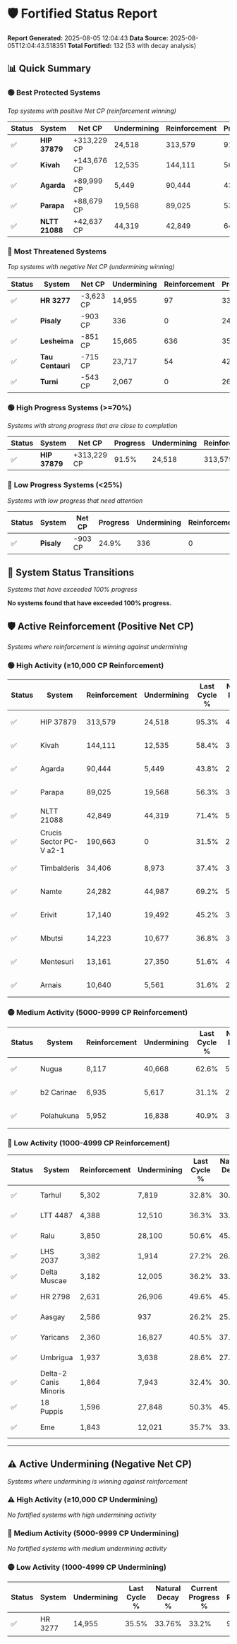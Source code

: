 # 🛡️ Fortified Status Report

**Report Generated:** 2025-08-05 12:04:43
**Data Source:** 2025-08-05T12:04:43.518351
**Total Fortified:** 132 (53 with decay analysis)

## 📊 Quick Summary

### 🟢 **Best Protected Systems**
*Top systems with positive Net CP (reinforcement winning)*

| Status | System | Net CP | Undermining | Reinforcement | Progress |
|--------|--------|--------|-------------|---------------|----------|
| ✅ | **HIP 37879** | +313,229 CP | 24,518 | 313,579 | 91.5% |
| ✅ | **Kivah** | +143,676 CP | 12,535 | 144,111 | 56.5% |
| ✅ | **Agarda** | +89,999 CP | 5,449 | 90,444 | 43.0% |
| ✅ | **Parapa** | +88,679 CP | 19,568 | 89,025 | 53.3% |
| ✅ | **NLTT 21088** | +42,637 CP | 44,319 | 42,849 | 64.6% |

### 🔴 **Most Threatened Systems**
*Top systems with negative Net CP (undermining winning)*

| Status | System | Net CP | Undermining | Reinforcement | Progress |
|--------|--------|--------|-------------|---------------|----------|
| ✅ | **HR 3277** | -3,623 CP | 14,955 | 97 | 33.2% |
| ✅ | **Pisaly** | -903 CP | 336 | 0 | 24.9% |
| ✅ | **Lesheima** | -851 CP | 15,665 | 636 | 35.8% |
| ✅ | **Tau Centauri** | -715 CP | 23,717 | 54 | 42.3% |
| ✅ | **Turni** | -543 CP | 2,067 | 0 | 26.5% |

### 🟢 **High Progress Systems (>=70%)**
*Systems with strong progress that are close to completion*

| Status | System | Net CP | Progress | Undermining | Reinforcement |
|--------|--------|--------|----------|-------------|---------------|
| ✅ | **HIP 37879** | +313,229 CP | 91.5% | 24,518 | 313,579 |

### 🔴 **Low Progress Systems (<25%)**
*Systems with low progress that need attention*

| Status | System | Net CP | Progress | Undermining | Reinforcement |
|--------|--------|--------|----------|-------------|---------------|
| ✅ | **Pisaly** | -903 CP | 24.9% | 336 | 0 |
## 🔄 System Status Transitions
*Systems that have exceeded 100% progress*

**No systems found that have exceeded 100% progress.**

## 🛡️ Active Reinforcement (Positive Net CP)
*Systems where reinforcement is winning against undermining*

### 🟢 High Activity (≥10,000 CP Reinforcement)

| Status | System | Reinforcement | Undermining | Last Cycle % | Natural Decay % | Current Progress % | Current CP | Net CP | Activity |
|--------|--------|---------------|-------------|--------------|-----------------|-------------------|------------|--------|----------|
| ✅ | HIP 37879 | 313,579 | 24,518 | 95.3% | 43.31% | 91.5% | 594,750 | +313,229 | 🟢 High Reinforcement |
| ✅ | Kivah | 144,111 | 12,535 | 58.4% | 34.40% | 56.5% | 367,249 | +143,676 | 🟢 High Reinforcement |
| ✅ | Agarda | 90,444 | 5,449 | 43.8% | 29.15% | 43.0% | 279,500 | +89,999 | 🟢 High Reinforcement |
| ✅ | Parapa | 89,025 | 19,568 | 56.3% | 39.66% | 53.3% | 346,449 | +88,679 | 🟢 High Reinforcement |
| ✅ | NLTT 21088 | 42,849 | 44,319 | 71.4% | 58.04% | 64.6% | 419,899 | +42,637 | 🟢 High Reinforcement |
| ✅ | Crucis Sector PC-V a2-1 | 190,663 | 0 | 31.5% | 25.00% | 31.5% | 204,750 | +42,250 | 🟢 High Reinforcement |
| ✅ | Timbalderis | 34,406 | 8,973 | 37.4% | 30.94% | 36.0% | 234,000 | +32,861 | 🟢 High Reinforcement |
| ✅ | Namte | 24,282 | 44,987 | 69.2% | 58.59% | 62.3% | 404,950 | +24,141 | 🟢 High Reinforcement |
| ✅ | Erivit | 17,140 | 19,492 | 45.2% | 39.61% | 42.2% | 274,300 | +16,811 | 🟢 High Reinforcement |
| ✅ | Mbutsi | 14,223 | 10,677 | 36.8% | 33.07% | 35.2% | 228,800 | +13,850 | 🟢 High Reinforcement |
| ✅ | Mentesuri | 13,161 | 27,350 | 51.6% | 45.42% | 47.4% | 308,100 | +12,840 | 🟢 High Reinforcement |
| ✅ | Arnais | 10,640 | 5,561 | 31.6% | 29.15% | 30.7% | 199,550 | +10,077 | 🟢 High Reinforcement |

### 🟡 Medium Activity (5000-9999 CP Reinforcement)

| Status | System | Reinforcement | Undermining | Last Cycle % | Natural Decay % | Current Progress % | Current CP | Net CP | Activity |
|--------|--------|---------------|-------------|--------------|-----------------|-------------------|------------|--------|----------|
| ✅ | Nugua | 8,117 | 40,668 | 62.6% | 55.13% | 56.3% | 365,949 | +7,614 | 🟡 Medium Reinforcement |
| ✅ | b2 Carinae | 6,935 | 5,617 | 31.1% | 29.21% | 30.2% | 196,300 | +6,404 | 🟡 Medium Reinforcement |
| ✅ | Polahukuna | 5,952 | 16,838 | 40.9% | 37.47% | 38.3% | 248,949 | +5,378 | 🟡 Medium Reinforcement |

### 🔴 Low Activity (1000-4999 CP Reinforcement)

| Status | System | Reinforcement | Undermining | Last Cycle % | Natural Decay % | Current Progress % | Current CP | Net CP | Activity |
|--------|--------|---------------|-------------|--------------|-----------------|-------------------|------------|--------|----------|
| ✅ | Tarhul | 5,302 | 7,819 | 32.8% | 30.86% | 31.6% | 205,400 | +4,799 | 🔵 Low Reinforcement |
| ✅ | LTT 4487 | 4,388 | 12,510 | 36.3% | 33.89% | 34.4% | 223,599 | +3,297 | 🔵 Low Reinforcement |
| ✅ | Ralu | 3,850 | 28,100 | 50.6% | 45.80% | 46.3% | 300,950 | +3,281 | 🔵 Low Reinforcement |
| ✅ | LHS 2037 | 3,382 | 1,914 | 27.2% | 26.46% | 26.9% | 174,849 | +2,831 | 🔵 Low Reinforcement |
| ✅ | Delta Muscae | 3,182 | 12,005 | 36.2% | 33.98% | 34.4% | 223,599 | +2,716 | 🔵 Low Reinforcement |
| ✅ | HR 2798 | 2,631 | 26,906 | 49.6% | 45.14% | 45.5% | 295,750 | +2,364 | 🔵 Low Reinforcement |
| ✅ | Aasgay | 2,586 | 937 | 26.2% | 25.78% | 26.1% | 169,650 | +2,084 | 🔵 Low Reinforcement |
| ✅ | Yaricans | 2,360 | 16,827 | 40.5% | 37.60% | 37.9% | 246,350 | +1,967 | 🔵 Low Reinforcement |
| ✅ | Umbrigua | 1,937 | 3,638 | 28.6% | 27.78% | 28.0% | 182,000 | +1,441 | 🔵 Low Reinforcement |
| ✅ | Delta-2 Canis Minoris | 1,864 | 7,943 | 32.4% | 30.98% | 31.2% | 202,800 | +1,402 | 🔵 Low Reinforcement |
| ✅ | 18 Puppis | 1,596 | 27,848 | 50.3% | 45.80% | 46.0% | 299,000 | +1,288 | 🔵 Low Reinforcement |
| ✅ | Eme | 1,843 | 12,021 | 35.7% | 33.74% | 33.9% | 220,349 | +1,035 | 🔵 Low Reinforcement |


---

## ⚠️ Active Undermining (Negative Net CP)
*Systems where undermining is winning against reinforcement*

### ⚠️ High Activity (≥10,000 CP Undermining)

*No fortified systems with high undermining activity*

### 🔶 Medium Activity (5000-9999 CP Undermining)

*No fortified systems with medium undermining activity*

### 🟡 Low Activity (1000-4999 CP Undermining)

| Status | System | Undermining | Last Cycle % | Natural Decay % | Current Progress % | Reinforcement | Current CP | Net CP | Activity |
|--------|--------|-------------|--------------|-----------------|-------------------|---------------|------------|--------|----------|
| ✅ | HR 3277 | 14,955 | 35.5% | 33.76% | 33.2% | 97 | 215,800 | -3,623 | 🟡 Low Undermining |
